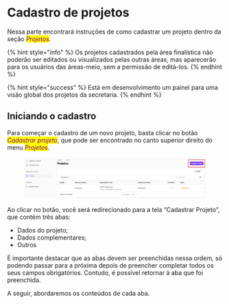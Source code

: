 # Cadastro de projetos

Nessa parte encontrará instruções de como cadastrar um projeto dentro da seção _<mark style="color:purple;">Projetos</mark>_.

{% hint style="info" %}
Os projetos cadastrados pela área finalística não poderão ser editados ou visualizados pelas outras áreas, mas aparecerão para os usuários das áreas-meio, sem a permissão de editá-los.
{% endhint %}

{% hint style="success" %}
Está em desenvolvimento um painel para uma visão global dos projetos da secretaria.&#x20;
{% endhint %}

## Iniciando o cadastro&#x20;

Para começar o cadastro de um novo projeto, basta clicar no botão _<mark style="color:purple;">Cadastrar projeto</mark>_, que pode ser encontrado no canto superior direito do menu _<mark style="color:purple;">Projetos</mark>_.&#x20;

<figure><img src="../../../.gitbook/assets/image (2).png" alt=""><figcaption></figcaption></figure>

Ao clicar no botão, você será redirecionado para a tela “Cadastrar Projeto”, que contém três abas:&#x20;

* Dados do projeto;&#x20;
* Dados complementares;&#x20;
* Outros&#x20;

É importante destacar que as abas devem ser preenchidas nessa ordem, só podendo passar para a próxima depois de preencher completar todos os seus campos obrigatórios. Contudo, é possível retornar à aba que foi preenchida. &#x20;

A seguir, abordaremos os conteúdos de cada aba.&#x20;

